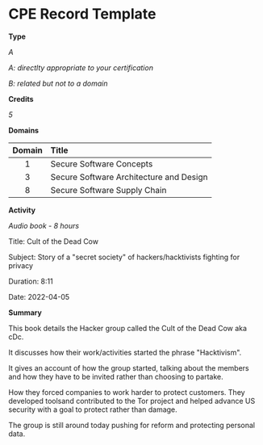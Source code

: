 # CPE Record Template

**Type**

*A*

*A: directlty appropriate to your certification*

*B: related but not to a domain*

**Credits**

*5*

**Domains**

|Domain|Title|
|:----:|:----|
|1|Secure Software Concepts|
|3|Secure Software Architecture and Design|
|8|Secure Software Supply Chain|

**Activity**

*Audio book - 8 hours*

Title: Cult of the Dead Cow

Subject: Story of a "secret society" of hackers/hacktivists fighting for privacy 

Duration: 8:11

Date: 2022-04-05

**Summary**

This book details the Hacker group called the Cult of the Dead Cow aka cDc.

It discusses how their work/activities started the phrase "Hacktivism".

It gives an account of how the group started, talking about the members and how they have to be invited rather than choosing to partake.

How they forced companies to work harder to protect customers. They developed toolsand contributed to the Tor project and helped advance US security with a goal to protect rather than damage.

The group is still around today pushing for reform and protecting personal data.

